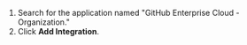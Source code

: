 1. Search for the application named "GitHub Enterprise Cloud - Organization."
1. Click **Add Integration**.
